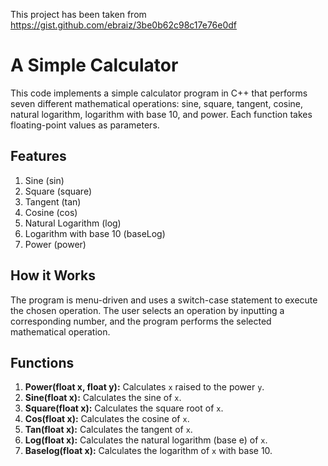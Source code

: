 This project has been taken from https://gist.github.com/ebraiz/3be0b62c98c17e76e0df
# A Simple Calculator

This code implements a simple calculator program in C++ that performs seven different mathematical operations: sine, square, tangent, cosine, natural logarithm, logarithm with base 10, and power. Each function takes floating-point values as parameters.

## Features
1. Sine (sin)
2. Square (square)
3. Tangent (tan)
4. Cosine (cos)
5. Natural Logarithm (log)
6. Logarithm with base 10 (baseLog)
7. Power (power)

## How it Works
The program is menu-driven and uses a switch-case statement to execute the chosen operation. The user selects an operation by inputting a corresponding number, and the program performs the selected mathematical operation.

## Functions
1. **Power(float x, float y):** Calculates `x` raised to the power `y`.
2. **Sine(float x):** Calculates the sine of `x`.
3. **Square(float x):** Calculates the square root of `x`.
4. **Cos(float x):** Calculates the cosine of `x`.
5. **Tan(float x):** Calculates the tangent of `x`.
6. **Log(float x):** Calculates the natural logarithm (base e) of `x`.
7. **Baselog(float x):** Calculates the logarithm of `x` with base 10.
